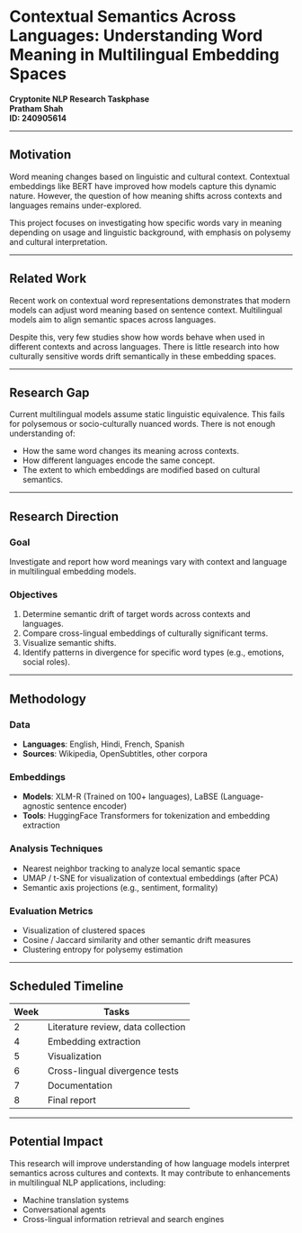 # Contextual Semantics Across Languages: Understanding Word Meaning in Multilingual Embedding Spaces
**Cryptonite NLP Research Taskphase**  
**Pratham Shah**  
**ID: 240905614**

---

## Motivation

Word meaning changes based on linguistic and cultural context. Contextual embeddings like BERT have improved how models capture this dynamic nature. However, the question of how meaning shifts across contexts and languages remains under-explored. 

This project focuses on investigating how specific words vary in meaning depending on usage and linguistic background, with emphasis on polysemy and cultural interpretation.

---

## Related Work

Recent work on contextual word representations demonstrates that modern models can adjust word meaning based on sentence context. Multilingual models aim to align semantic spaces across languages.

Despite this, very few studies show how words behave when used in different contexts and across languages. There is little research into how culturally sensitive words drift semantically in these embedding spaces.

---

## Research Gap

Current multilingual models assume static linguistic equivalence. This fails for polysemous or socio-culturally nuanced words. There is not enough understanding of:

- How the same word changes its meaning across contexts.
- How different languages encode the same concept.
- The extent to which embeddings are modified based on cultural semantics.

---

## Research Direction

### Goal
Investigate and report how word meanings vary with context and language in multilingual embedding models.

### Objectives

1. Determine semantic drift of target words across contexts and languages.
2. Compare cross-lingual embeddings of culturally significant terms.
3. Visualize semantic shifts.
4. Identify patterns in divergence for specific word types (e.g., emotions, social roles).

---

## Methodology

### Data

- **Languages**: English, Hindi, French, Spanish  
- **Sources**: Wikipedia, OpenSubtitles, other corpora

### Embeddings

- **Models**: XLM-R (Trained on 100+ languages), LaBSE (Language-agnostic sentence encoder)  
- **Tools**: HuggingFace Transformers for tokenization and embedding extraction

### Analysis Techniques

- Nearest neighbor tracking to analyze local semantic space
- UMAP / t-SNE for visualization of contextual embeddings (after PCA)
- Semantic axis projections (e.g., sentiment, formality)

### Evaluation Metrics

- Visualization of clustered spaces
- Cosine / Jaccard similarity and other semantic drift measures
- Clustering entropy for polysemy estimation

---

## Scheduled Timeline

| Week | Tasks                             |
|------|------------------------------------|
| 2    | Literature review, data collection |
| 4    | Embedding extraction               |
| 5    | Visualization                      |
| 6    | Cross-lingual divergence tests     |
| 7    | Documentation                      |
| 8    | Final report                       |

---

## Potential Impact

This research will improve understanding of how language models interpret semantics across cultures and contexts. It may contribute to enhancements in multilingual NLP applications, including:

- Machine translation systems  
- Conversational agents  
- Cross-lingual information retrieval and search engines
